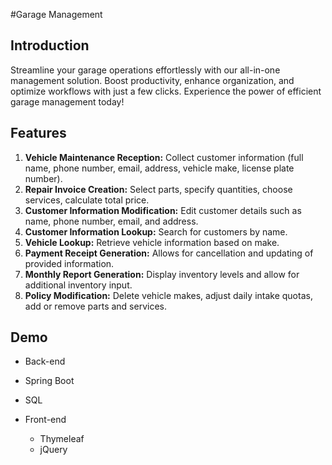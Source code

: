 #Garage Management 

## Introduction

Streamline your garage operations effortlessly with our all-in-one management solution. Boost productivity, enhance organization, and optimize workflows with just a few clicks. Experience the power of efficient garage management today!

## Features

1. **Vehicle Maintenance Reception:** Collect customer information (full name, phone number, email, address, vehicle make, license plate number).
2. **Repair Invoice Creation:** Select parts, specify quantities, choose services, calculate total price.
3. **Customer Information Modification:** Edit customer details such as name, phone number, email, and address.
4. **Customer Information Lookup:** Search for customers by name.
5. **Vehicle Lookup:** Retrieve vehicle information based on make.
6. **Payment Receipt Generation:** Allows for cancellation and updating of provided information.
7. **Monthly Report Generation:** Display inventory levels and allow for additional inventory input.
8. **Policy Modification:** Delete vehicle makes, adjust daily intake quotas, add or remove parts and services.

## Demo

   - Back-end
  - Spring Boot
  - SQL

- Front-end
  - Thymeleaf
  - jQuery

